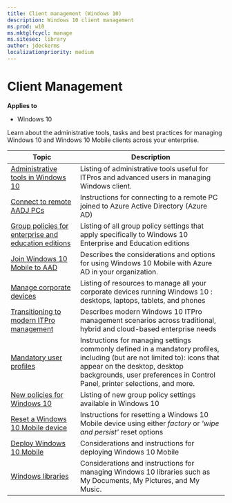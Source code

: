 ```yaml
---
title: Client management (Windows 10)
description: Windows 10 client management
ms.prod: w10
ms.mktglfcycl: manage
ms.sitesec: library
author: jdeckerms
localizationpriority: medium
---
```


# Client Management

**Applies to**
-   Windows 10

Learn about the administrative tools, tasks and best practices for managing Windows 10 and Windows 10 Mobile clients across your enterprise.

| Topic | Description |
|---|---|
|[Administrative tools in Windows 10](administrative-tools-in-windows-10.md)| Listing of administrative tools useful for ITPros and advanced users in managing Windows client.|
|[Connect to remote AADJ PCs](connect-to-remote-aadj-pc.md)| Instructions for connecting to a remote PC joined to Azure Active Directory (Azure AD)|
|[Group policies for enterprise and education editions](group-policies-for-enterprise-and-education-editions.md)| Listing of all group policy settings that apply specifically to Windows 10 Enterprise and Education editions|
|[Join Windows 10 Mobile to AAD](join-windows-10-mobile-to-azure-active-directory.md)| Describes the considerations and options for using Windows 10 Mobile with Azure AD in your organization.|
|[Manage corporate devices](manage-corporate-devices.md)| Listing of resources to manage all your corporate devices running Windows 10 : desktops, laptops, tablets, and phones |
|[Transitioning to modern ITPro management](manage-windows-10-in-your-organization-modern-management.md)| Describes modern Windows 10 ITPro management scenarios across traditional, hybrid and cloud-based enterprise needs|
|[Mandatory user profiles](mandatory-user-profile.md)| Instructions for managing settings commonly defined in a mandatory profiles, including (but are not limited to): icons that appear on the desktop, desktop backgrounds, user preferences in Control Panel, printer selections, and more.|
|[New policies for Windows 10](new-policies-for-windows-10.md)| Listing of new group policy settings available in Windows 10|
|[Reset a Windows 10 Mobile device](reset-a-windows-10-mobile-device.md)| Instructions for resetting a Windows 10 Mobile device using either *factory* or *'wipe and persist'* reset options|
|[Deploy Windows 10 Mobile](windows-10-mobile-and-mdm.md)| Considerations and instructions for deploying Windows 10 Mobile|
|[Windows libraries](windows-libraries.md)| Considerations and instructions for managing Windows 10 libraries such as My Documents, My Pictures, and My Music.|
